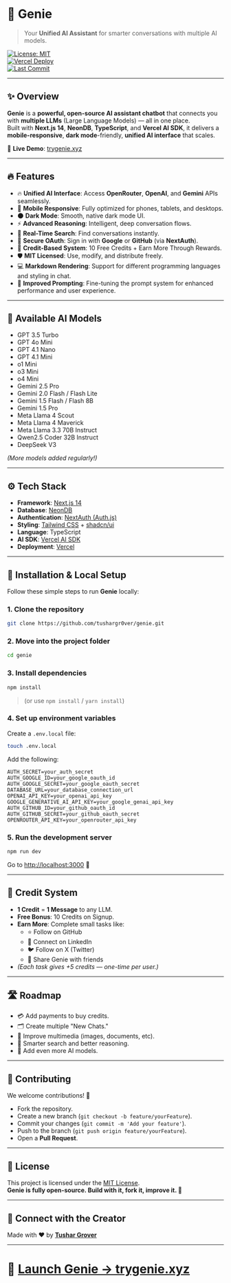 # 🧞 Genie

> Your **Unified AI Assistant** for smarter conversations with multiple AI models.

[![License: MIT](https://img.shields.io/badge/License-MIT-yellow.svg)](LICENSE)  
[![Vercel Deploy](https://img.shields.io/badge/Deployed%20on-Vercel-000?logo=vercel)](https://trygenie.xyz)  
[![Last Commit](https://img.shields.io/github/last-commit/tushargr0ver/genie?style=flat-square)](https://github.com/tushargr0ver/genie/commits/main)

---

## ✨ Overview

**Genie** is a **powerful, open-source AI assistant chatbot** that connects you with **multiple LLMs** (Large Language Models) — all in one place.  
Built with **Next.js 14**, **NeonDB**, **TypeScript**, and **Vercel AI SDK**, it delivers a **mobile-responsive**, **dark mode**-friendly, **unified AI interface** that scales.

🔗 **Live Demo**: [trygenie.xyz](https://trygenie.xyz)

---

## 🔥 Features

- 🔥 **Unified AI Interface**: Access **OpenRouter**, **OpenAI**, and **Gemini** APIs seamlessly.
- 📱 **Mobile Responsive**: Fully optimized for phones, tablets, and desktops.
- 🌑 **Dark Mode**: Smooth, native dark mode UI.
- ⚡ **Advanced Reasoning**: Intelligent, deep conversation flows.
- 🔎 **Real-Time Search**: Find conversations instantly.
- 🔐 **Secure OAuth**: Sign in with **Google** or **GitHub** (via **NextAuth**).
- 🎯 **Credit-Based System**: 10 Free Credits + Earn More Through Rewards.
- 🛡️ **MIT Licensed**: Use, modify, and distribute freely.
- 💻 **Markdown Rendering**: Support for different programming languages and styling in chat.
- 🧠 **Improved Prompting**: Fine-tuning the prompt system for enhanced performance and user experience.

---

## 🧠 Available AI Models

- GPT 3.5 Turbo
- GPT 4o Mini
- GPT 4.1 Nano
- GPT 4.1 Mini
- o1 Mini
- o3 Mini
- o4 Mini
- Gemini 2.5 Pro
- Gemini 2.0 Flash / Flash Lite
- Gemini 1.5 Flash / Flash 8B
- Gemini 1.5 Pro
- Meta Llama 4 Scout
- Meta Llama 4 Maverick
- Meta Llama 3.3 70B Instruct
- Qwen2.5 Coder 32B Instruct
- DeepSeek V3

_(More models added regularly!)_

---

## ⚙️ Tech Stack

- **Framework**: [Next.js 14](https://nextjs.org/)
- **Database**: [NeonDB](https://neon.tech/)
- **Authentication**: [NextAuth (Auth.js)](https://authjs.dev/)
- **Styling**: [Tailwind CSS](https://tailwindcss.com/) + [shadcn/ui](https://ui.shadcn.dev/)
- **Language**: TypeScript
- **AI SDK**: [Vercel AI SDK](https://vercel.com/)
- **Deployment**: [Vercel](https://vercel.com/)

---

## 🚀 Installation & Local Setup

Follow these simple steps to run **Genie** locally:

### 1. Clone the repository

```bash
git clone https://github.com/tushargr0ver/genie.git
```

### 2. Move into the project folder

```bash
cd genie
```

### 3. Install dependencies

```bash
npm install
```
> (or use `npm install` / `yarn install`)

### 4. Set up environment variables

Create a `.env.local` file:

```bash
touch .env.local
```

Add the following:

```env
AUTH_SECRET=your_auth_secret
AUTH_GOOGLE_ID=your_google_oauth_id
AUTH_GOOGLE_SECRET=your_google_oauth_secret
DATABASE_URL=your_database_connection_url
OPENAI_API_KEY=your_openai_api_key
GOOGLE_GENERATIVE_AI_API_KEY=your_google_genai_api_key
AUTH_GITHUB_ID=your_github_oauth_id
AUTH_GITHUB_SECRET=your_github_oauth_secret
OPENROUTER_API_KEY=your_openrouter_api_key
```

### 5. Run the development server

```bash
npm run dev
```

Go to [http://localhost:3000](http://localhost:3000) 🚀

---

## 🎯 Credit System

- **1 Credit** = **1 Message** to any LLM.
- **Free Bonus**: 10 Credits on Signup.
- **Earn More**: Complete small tasks like:
  - ⭐ Follow on GitHub
  - 🤝 Connect on LinkedIn
  - 🐦 Follow on X (Twitter)
  - 📢 Share Genie with friends
- _(Each task gives +5 credits — one-time per user.)_

---

## 🛣️ Roadmap

- 💳 Add payments to buy credits.
- 🗂️ Create multiple "New Chats."
- 📸 Improve multimedia (images, documents, etc).
- 🧠 Smarter search and better reasoning.
- 🚀 Add even more AI models.

---

## 🤝 Contributing

We welcome contributions! 🚀

- Fork the repository.
- Create a new branch (`git checkout -b feature/yourFeature`).
- Commit your changes (`git commit -m 'Add your feature'`).
- Push to the branch (`git push origin feature/yourFeature`).
- Open a **Pull Request**.

---

## 📜 License

This project is licensed under the [MIT License](LICENSE).  
**Genie is fully open-source. Build with it, fork it, improve it. 🌟**

---

## 🙌 Connect with the Creator

Made with ❤️ by [**Tushar Grover**](https://github.com/tushargr0ver)

---

# 🚀 [Launch Genie → trygenie.xyz](https://trygenie.xyz)